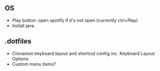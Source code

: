 
OS
---------------
-   Play button: open spotify if it's not open (currently ctrl+Play)
-   Install java

.dotfiles
---------------
-   Cinnamon keyboard layout and shortcut config inc. Keyboard Layout Options
-   Custom menu items?
